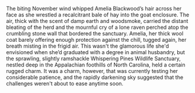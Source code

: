The biting November wind whipped Amelia Blackwood’s hair across her face as she wrestled a recalcitrant bale of hay into the goat enclosure.  The air, thick with the scent of damp earth and woodsmoke, carried the distant bleating of the herd and the mournful cry of a lone raven perched atop the crumbling stone wall that bordered the sanctuary.  Amelia, her thick wool coat barely offering enough protection against the chill, tugged again, her breath misting in the frigid air.  This wasn't the glamorous life she'd envisioned when she’d graduated with a degree in animal husbandry, but the sprawling, slightly ramshackle Whispering Pines Wildlife Sanctuary, nestled deep in the Appalachian foothills of North Carolina, held a certain rugged charm.  It was a charm, however, that was currently testing her considerable patience, and the rapidly darkening sky suggested that the challenges weren't about to ease anytime soon.
